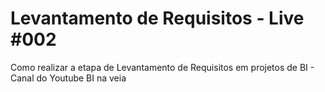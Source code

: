 # Levantamento de Requisitos - Live #002
Como realizar a etapa de Levantamento de Requisitos em projetos de BI - Canal do Youtube BI na veia
